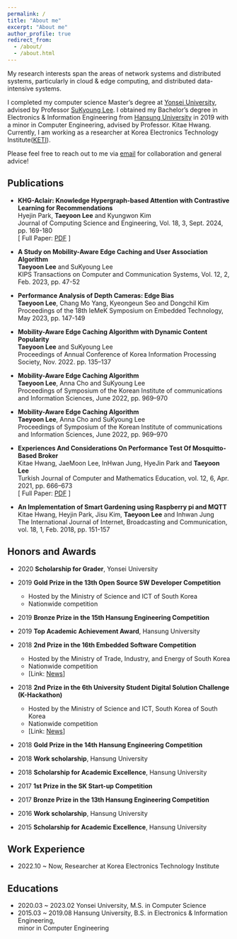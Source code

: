 ```yaml
---
permalink: /
title: "About me"
excerpt: "About me"
author_profile: true
redirect_from: 
  - /about/
  - /about.html
---
```

<style>
red { color: red }
yellow { color: yellow }
</style>


My research interests span the areas of network systems and distributed systems, particularly in cloud & edge computing, and distributed data-intensive systems. 

I completed my computer science Master’s degree at [Yonsei University](https://www.yonsei.ac.kr/en_sc), advised by Professor [SuKyoung Lee](http://winet.yonsei.ac.kr/home/). 
I obtained my Bachelor’s degree in Electronics & Information Engineering from [Hansung University](https://hansung.ac.kr/eng/index.do) in 2019 with a minor in Computer Engineering, advised by Professor. Kitae Hwang. 
Currently, I am working as a researcher at Korea Electronics Technology Institute([KETI](https://www.keti.re.kr/eng/main/main.php)). 

Please feel free to reach out to me via [email](mailto:tylee814@gmail.com) for collaboration and general advice!           
   
   
   
     
## Publications
* **KHG-Aclair: Knowledge Hypergraph-based Attention with Contrastive Learning for Recommendations**  
Hyejin Park, **Taeyoon Lee** and Kyungwon Kim    
Journal of Computing Science and Engineering, Vol. 18, 3, Sept. 2024, pp. 169-180  
[ Full Paper: [PDF](https://tylee814.github.io/files/2024JCSE.pdf) ]
            
* **A Study on Mobility-Aware Edge Caching and User Association Algorithm**  
**Taeyoon Lee** and SuKyoung Lee     
KIPS Transactions on Computer and Communication Systems, Vol. 12, 2, Feb. 2023, pp. 47-52
                
* **Performance Analysis of Depth Cameras: Edge Bias**  
**Taeyoon Lee**, Chang Mo Yang, Kyeongeun Seo and Dongchil Kim  
Proceedings of the 18th IeMeK Symposium on Embedded Technology, May 2023, pp. 147-149
     
* **Mobility-Aware Edge Caching Algorithm with Dynamic Content Popularity**   
**Taeyoon Lee** and SuKyoung Lee   
Proceedings of Annual Conference of Korea Information Processing Society, Nov. 2022. pp. 135–137
       
* **Mobility-Aware Edge Caching Algorithm**    
**Taeyoon Lee**, Anna Cho and SuKyoung Lee   
Proceedings of Symposium of the Korean Institute of communications and Information Sciences, June 2022, pp. 969–970
    
* **Mobility-Aware Edge Caching Algorithm**  
**Taeyoon Lee**, Anna Cho and SuKyoung Lee   
Proceedings of Symposium of the Korean Institute of communications and Information Sciences, June 2022, pp. 969–970
    
* **Experiences And Considerations On Performance Test Of Mosquitto-Based Broker**   
Kitae Hwang, JaeMoon Lee, InHwan Jung, HyeJin Park and **Taeyoon Lee**  
Turkish Journal of Computer and Mathematics Education, vol. 12, 6, Apr. 2021, pp. 666–673  
[ Full Paper: [PDF](https://tylee814.github.io/files/2021TURCOMAT.pdf) ]
    
* **An Implementation of Smart Gardening using Raspberry pi and MQTT**       
Kitae Hwang, Heyjin Park, Jisu Kim, **Taeyoon Lee** and Inhwan Jung  
The International Journal of Internet, Broadcasting and Communication, vol. 18, 1, Feb. 2018, pp. 151-157
       
      
    
    
## Honors and Awards 
* 2020 **Scholarship for Grader**, Yonsei University  

* 2019 **Gold Prize in the 13th Open Source SW Developer Competition**
  + Hosted by the Ministry of Science and ICT of South Korea
  + Nationwide competition

* 2019 **Bronze Prize in the 15th Hansung Engineering Competition**

* 2019 **Top Academic Achievement Award**, Hansung University 

* 2018 **2nd Prize in the 16th Embedded Software Competition**   
  + Hosted by the Ministry of Trade, Industry, and Energy of South Korea
  + Nationwide competition  
  + [Link: [News](https://news.chosun.com/pan/site/data/html_dir/2019/01/02/2019010200765.html)] 
                
* 2018 **2nd Prize in the 6th University Student Digital Solution Challenge (K-Hackathon)**    
  + Hosted by the Ministry of Science and ICT, South Korea of South Korea
  + Nationwide competition
  + [Link: [News](https://news.chosun.com/pan/site/data/html_dir/2018/11/19/2018111901900.html)] 

* 2018 **Gold Prize in the 14th Hansung Engineering Competition**  

* 2018 **Work scholarship**, Hansung University 

* 2018 **Scholarship for Academic Excellence**, Hansung University 

* 2017 **1st Prize in the SK Start-up Competition** 

* 2017 **Bronze Prize in the 13th Hansung Engineering Competition**

* 2016 **Work scholarship**, Hansung University 

* 2015 **Scholarship for Academic Excellence**, Hansung University
                    
        
## Work Experience 
* 2022.10 ~ Now, Researcher at Korea Electronics Technology Institute
        
         
             
## Educations 
* 2020.03 ~ 2023.02 Yonsei University, M.S. in Computer Science 
* 2015.03 ~ 2019.08 Hansung University, B.S. in Electronics & Information Engineering,   
minor in Computer Engineering 
           
       

